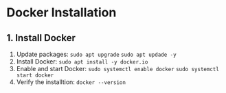 # Docker Installation

## 1. Install Docker

1. Update packages:
    `sudo apt upgrade`
    `sudo apt updade -y`
2. Install Docker:
    `sudo apt install -y docker.io`
3. Enable and start Docker:
    `sudo systemctl enable docker`
    `sudo systemctl start docker`
4. Verify the installtion:
    `docker --version`
